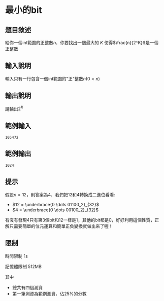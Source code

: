 # 最小的bit

## 題目敘述
給你一個int範圍的正整數$n$，你要找出一個最大的 $K$ 使得$\frac{n}{2^K}$是一個正整數

## 輸入說明
輸入只有一行包含一個int範圍的"正"整數$n(0<n)$

## 輸出說明
請輸出$2^K$

## 範例輸入
```
105472
```

## 範例輸出
```
1024
```

## 提示
假設$n=12$，則答案為$4$，我們把$12$和$4$轉換成二進位看看:

  * $12 = \underbrace{0 \dots 01100_2}_{32}$
  * $4 = \underbrace{0 \dots 00100_2}_{32}$

有沒有發現$4$只有第3個bit和$12$一樣是1，其他的bit都是0，好好利用這個性質，正解只需要簡單的位元運算和簡單正負變換就做出來了喔！

## 限制
時間限制 1s

記憶體限制 512MB

其中
  * 總共有四個測資
  * 第一筆測資為範例測資，佔25%的分數
